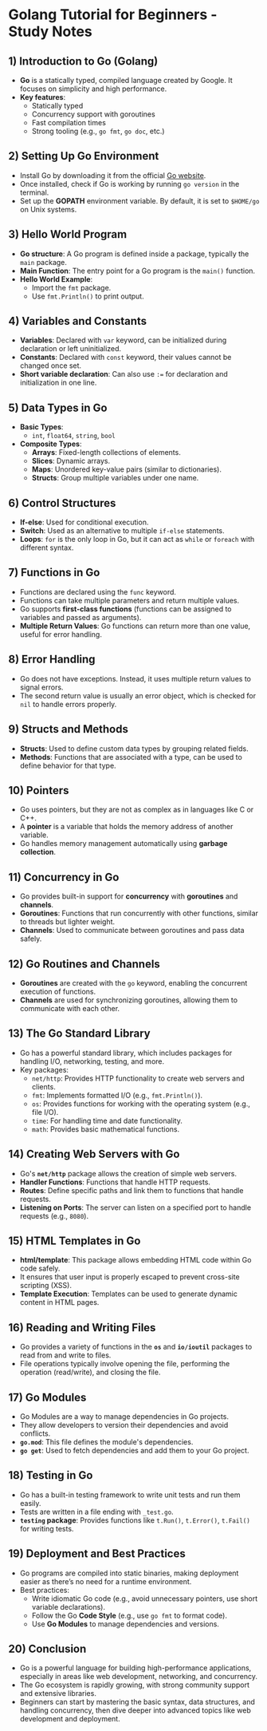 # Golang Tutorial for Beginners - Study Notes

## 1) **Introduction to Go (Golang)**
- **Go** is a statically typed, compiled language created by Google. It focuses on simplicity and high performance.
- **Key features**:
  - Statically typed
  - Concurrency support with goroutines
  - Fast compilation times
  - Strong tooling (e.g., `go fmt`, `go doc`, etc.)
  
## 2) **Setting Up Go Environment**
- Install Go by downloading it from the official [Go website](https://golang.org/dl/).
- Once installed, check if Go is working by running `go version` in the terminal.
- Set up the **GOPATH** environment variable. By default, it is set to `$HOME/go` on Unix systems.

## 3) **Hello World Program**
- **Go structure**: A Go program is defined inside a package, typically the `main` package.
- **Main Function**: The entry point for a Go program is the `main()` function.
- **Hello World Example**:
  - Import the `fmt` package.
  - Use `fmt.Println()` to print output.

## 4) **Variables and Constants**
- **Variables**: Declared with `var` keyword, can be initialized during declaration or left uninitialized.
- **Constants**: Declared with `const` keyword, their values cannot be changed once set.
- **Short variable declaration**: Can also use `:=` for declaration and initialization in one line.
  
## 5) **Data Types in Go**
- **Basic Types**: 
  - `int`, `float64`, `string`, `bool`
- **Composite Types**:
  - **Arrays**: Fixed-length collections of elements.
  - **Slices**: Dynamic arrays.
  - **Maps**: Unordered key-value pairs (similar to dictionaries).
  - **Structs**: Group multiple variables under one name.
  
## 6) **Control Structures**
- **If-else**: Used for conditional execution.
- **Switch**: Used as an alternative to multiple `if-else` statements.
- **Loops**: `for` is the only loop in Go, but it can act as `while` or `foreach` with different syntax.

## 7) **Functions in Go**
- Functions are declared using the `func` keyword.
- Functions can take multiple parameters and return multiple values.
- Go supports **first-class functions** (functions can be assigned to variables and passed as arguments).
- **Multiple Return Values**: Go functions can return more than one value, useful for error handling.

## 8) **Error Handling**
- Go does not have exceptions. Instead, it uses multiple return values to signal errors.
- The second return value is usually an error object, which is checked for `nil` to handle errors properly.
  
## 9) **Structs and Methods**
- **Structs**: Used to define custom data types by grouping related fields.
- **Methods**: Functions that are associated with a type, can be used to define behavior for that type.

## 10) **Pointers**
- Go uses pointers, but they are not as complex as in languages like C or C++.
- A **pointer** is a variable that holds the memory address of another variable.
- Go handles memory management automatically using **garbage collection**.

## 11) **Concurrency in Go**
- Go provides built-in support for **concurrency** with **goroutines** and **channels**.
- **Goroutines**: Functions that run concurrently with other functions, similar to threads but lighter weight.
- **Channels**: Used to communicate between goroutines and pass data safely.

## 12) **Go Routines and Channels**
- **Goroutines** are created with the `go` keyword, enabling the concurrent execution of functions.
- **Channels** are used for synchronizing goroutines, allowing them to communicate with each other.
  
## 13) **The Go Standard Library**
- Go has a powerful standard library, which includes packages for handling I/O, networking, testing, and more.
- Key packages:
  - `net/http`: Provides HTTP functionality to create web servers and clients.
  - `fmt`: Implements formatted I/O (e.g., `fmt.Println()`).
  - `os`: Provides functions for working with the operating system (e.g., file I/O).
  - `time`: For handling time and date functionality.
  - `math`: Provides basic mathematical functions.
  
## 14) **Creating Web Servers with Go**
- Go's **`net/http`** package allows the creation of simple web servers.
- **Handler Functions**: Functions that handle HTTP requests.
- **Routes**: Define specific paths and link them to functions that handle requests.
- **Listening on Ports**: The server can listen on a specified port to handle requests (e.g., `8080`).

## 15) **HTML Templates in Go**
- **html/template**: This package allows embedding HTML code within Go code safely.
- It ensures that user input is properly escaped to prevent cross-site scripting (XSS).
- **Template Execution**: Templates can be used to generate dynamic content in HTML pages.
  
## 16) **Reading and Writing Files**
- Go provides a variety of functions in the **`os`** and **`io/ioutil`** packages to read from and write to files.
- File operations typically involve opening the file, performing the operation (read/write), and closing the file.
  
## 17) **Go Modules**
- Go Modules are a way to manage dependencies in Go projects.
- They allow developers to version their dependencies and avoid conflicts.
- **`go.mod`**: This file defines the module's dependencies.
- **`go get`**: Used to fetch dependencies and add them to your Go project.

## 18) **Testing in Go**
- Go has a built-in testing framework to write unit tests and run them easily.
- Tests are written in a file ending with `_test.go`.
- **`testing` package**: Provides functions like `t.Run()`, `t.Error()`, `t.Fail()` for writing tests.

## 19) **Deployment and Best Practices**
- Go programs are compiled into static binaries, making deployment easier as there’s no need for a runtime environment.
- Best practices:
  - Write idiomatic Go code (e.g., avoid unnecessary pointers, use short variable declarations).
  - Follow the Go **Code Style** (e.g., use `go fmt` to format code).
  - Use **Go Modules** to manage dependencies and versions.

## 20) **Conclusion**
- Go is a powerful language for building high-performance applications, especially in areas like web development, networking, and concurrency.
- The Go ecosystem is rapidly growing, with strong community support and extensive libraries.
- Beginners can start by mastering the basic syntax, data structures, and handling concurrency, then dive deeper into advanced topics like web development and deployment.
